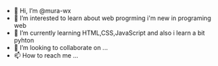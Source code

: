 - 👋 Hi, I’m @mura-wx
- 👀 I’m interested to learn about web progrming i'm new in programing web
- 🌱 I’m currently learning HTML,CSS,JavaScript and also i learn a bit pyhton
- 💞️ I’m looking to collaborate on ...
- 📫 How to reach me ...

<!---
mura-wx/mura-wx is a ✨ special ✨ repository because its `README.md` (this file) appears on your GitHub profile.
You can click the Preview link to take a look at your changes.
--->
